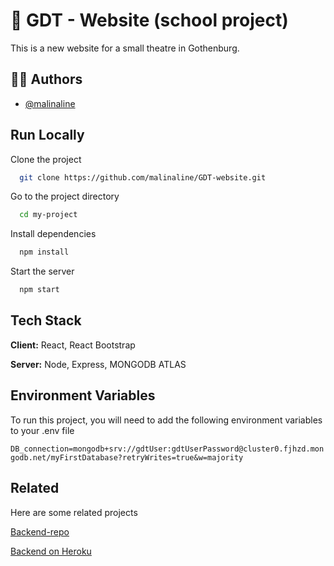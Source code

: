 # :rocket: GDT - Website (school project)

This is a new website for a small theatre in Gothenburg.

## 👩‍💻 Authors

- [@malinaline](https://www.github.com/octokatherine)



## Run Locally

Clone the project

```bash
  git clone https://github.com/malinaline/GDT-website.git
```

Go to the project directory

```bash
  cd my-project
```

Install dependencies

```bash
  npm install
```

Start the server

```bash
  npm start
```


## Tech Stack

**Client:** React, React Bootstrap

**Server:** Node, Express, MONGODB ATLAS


## Environment Variables

To run this project, you will need to add the following environment variables to your .env file

`DB_connection=mongodb+srv://gdtUser:gdtUserPassword@cluster0.fjhzd.mongodb.net/myFirstDatabase?retryWrites=true&w=majority`



## Related

Here are some related projects

[Backend-repo](https://github.com/malinaline/gdt-website-backend)

[Backend on Heroku](https://gdt-backend.herokuapp.com/)



